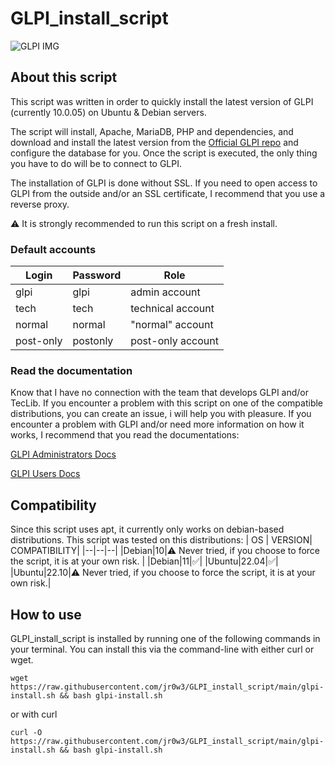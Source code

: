 
# GLPI_install_script

 <img alt="GLPI IMG" src="https://glpi-project.org/wp-content/uploads/2022/01/assets-2.png">

## About this script

This script was written in order to quickly install the latest version of GLPI (currently 10.0.05) on Ubuntu & Debian servers.

The script will install, Apache, MariaDB, PHP and dependencies, and download and install the latest version from the [Official GLPI repo](https://github.com/glpi-project/glpi) and configure the database for you.
Once the script is executed, the only thing you have to do will be to connect to GLPI.

The installation of GLPI is done without SSL. If you need to open access to GLPI from the outside and/or an SSL certificate, I recommend that you use a reverse proxy.

⚠️ It is strongly recommended to run this script on a fresh install.

### Default accounts
| Login | Password | Role |
|--|--|--|
glpi|glpi|admin account
tech|tech|technical account
normal|normal|"normal" account
post-only|postonly|post-only account

### Read the documentation
Know that I have no connection with the team that develops GLPI and/or TecLib.
If you encounter a problem with this script on one of the compatible distributions, you can create an issue, i will help you with pleasure.
If you encounter a problem with GLPI and/or need more information on how it works, I recommend that you read the documentations:

[GLPI Administrators Docs](https://glpi-install.readthedocs.io/)

[GLPI Users Docs](https://glpi-user-documentation.readthedocs.io/)

## Compatibility
Since this script uses apt, it currently only works on debian-based distributions.
This script was tested on this distributions:
| OS | VERSION| COMPATIBILITY|
|--|--|--|
|Debian|10|⚠️ Never tried, if you choose to force the script, it is at your own risk. |
|Debian|11|✅|
|Ubuntu|22.04|✅|
|Ubuntu|22.10|⚠️ Never tried, if you choose to force the script, it is at your own risk.|


## How to use
GLPI_install_script  is installed by running one of the following commands in your terminal. You can install this via the command-line with either curl or wget.

    wget https://raw.githubusercontent.com/jr0w3/GLPI_install_script/main/glpi-install.sh && bash glpi-install.sh
or with curl

    curl -O https://raw.githubusercontent.com/jr0w3/GLPI_install_script/main/glpi-install.sh && bash glpi-install.sh
